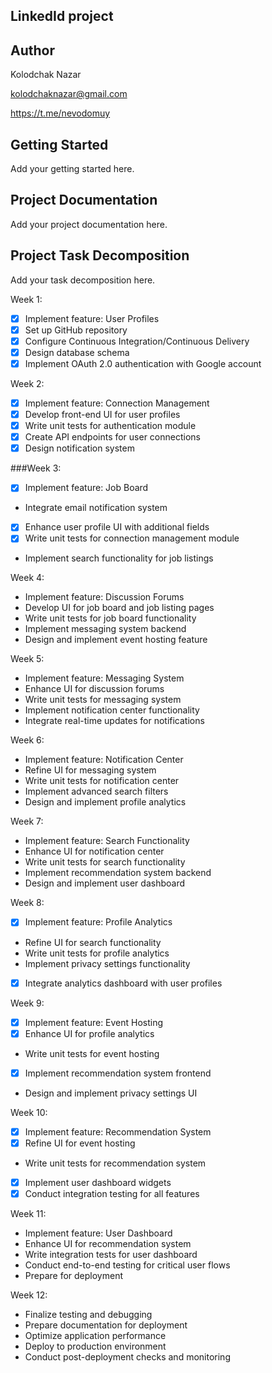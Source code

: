 ## LinkedId project

## Author
Kolodchak Nazar

kolodchaknazar@gmail.com

https://t.me/nevodomuy

## Getting Started
Add your getting started here.

## Project Documentation
Add your project documentation here.

## Project Task Decomposition
Add your task decomposition here.

Week 1:
  - [x] Implement feature: User Profiles  
  - [x] Set up GitHub repository
  - [x] Configure Continuous Integration/Continuous Delivery
  - [x] Design database schema
  - [x] Implement OAuth 2.0 authentication with Google account
  
Week 2:
  - [x] Implement feature: Connection Management
  - [x] Develop front-end UI for user profiles
  - [x] Write unit tests for authentication module
  - [x] Create API endpoints for user connections
  - [x] Design notification system
  
###Week 3:
  - [x] Implement feature: Job Board
  - Integrate email notification system
  - [x] Enhance user profile UI with additional fields
  - [x] Write unit tests for connection management module
  - Implement search functionality for job listings

Week 4:
  - Implement feature: Discussion Forums
  - Develop UI for job board and job listing pages
  - Write unit tests for job board functionality
  - Implement messaging system backend
  - Design and implement event hosting feature
  
Week 5:
  - Implement feature: Messaging System
  - Enhance UI for discussion forums
  - Write unit tests for messaging system
  - Implement notification center functionality
  - Integrate real-time updates for notifications
  
Week 6:
  - Implement feature: Notification Center
  - Refine UI for messaging system
  - Write unit tests for notification center
  - Implement advanced search filters
  - Design and implement profile analytics
  
Week 7:
  - Implement feature: Search Functionality
  - Enhance UI for notification center
  - Write unit tests for search functionality
  - Implement recommendation system backend
  - Design and implement user dashboard
  
Week 8:
  - [x] Implement feature: Profile Analytics
  - Refine UI for search functionality
  - Write unit tests for profile analytics
  - Implement privacy settings functionality
  - [x] Integrate analytics dashboard with user profiles
  
Week 9:
  - [x] Implement feature: Event Hosting
  - [x] Enhance UI for profile analytics
  - Write unit tests for event hosting
  - [x] Implement recommendation system frontend
  - Design and implement privacy settings UI
  
Week 10:
  - [x] Implement feature: Recommendation System
  - [x] Refine UI for event hosting
  - Write unit tests for recommendation system
  - [x] Implement user dashboard widgets
  - [x] Conduct integration testing for all features
  
Week 11:
  - Implement feature: User Dashboard
  - Enhance UI for recommendation system
  - Write integration tests for user dashboard
  - Conduct end-to-end testing for critical user flows
  - Prepare for deployment
  
Week 12:
  - Finalize testing and debugging
  - Prepare documentation for deployment
  - Optimize application performance
  - Deploy to production environment
  - Conduct post-deployment checks and monitoring


